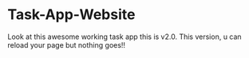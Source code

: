 # Task-App-Website
Look at this awesome working task app this is v2.0. This version, u can reload your page but nothing goes!!
